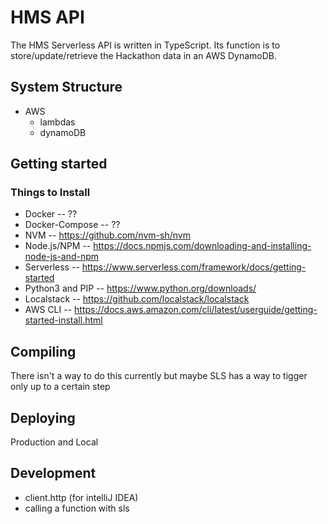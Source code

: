 # HMS API
The HMS Serverless API is written in TypeScript. Its function is to store/update/retrieve the Hackathon data in an AWS DynamoDB.

## System Structure
- AWS
  - lambdas
  - dynamoDB

## Getting started
### Things to Install
- Docker -- ??
- Docker-Compose -- ??
- NVM -- https://github.com/nvm-sh/nvm
- Node.js/NPM -- https://docs.npmjs.com/downloading-and-installing-node-js-and-npm
- Serverless -- https://www.serverless.com/framework/docs/getting-started
- Python3 and PIP -- https://www.python.org/downloads/
- Localstack -- https://github.com/localstack/localstack
- AWS CLI -- https://docs.aws.amazon.com/cli/latest/userguide/getting-started-install.html

## Compiling
There isn't a way to do this currently but maybe SLS has a way to tigger only up to a certain step

## Deploying
Production and Local

## Development
- client.http (for intelliJ IDEA)
- calling a function with sls
